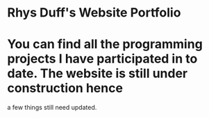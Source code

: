 # Rhys Duff's Website Portfolio
# You can find all the programming projects I have participated in to date. The website is still under construction hence 
a few things still need updated.
